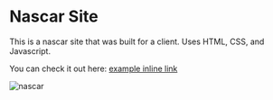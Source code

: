 # Nascar Site

This is a nascar site that was built for a client. Uses HTML, CSS, and Javascript.

You can check it out here: [example inline link](http://drewg233.github.io/NascarSite/index.html)

![nascar](http://www.revolunet.com/static/parisjs8/img/logo-revolunet-carre.jpg "Nascar")


